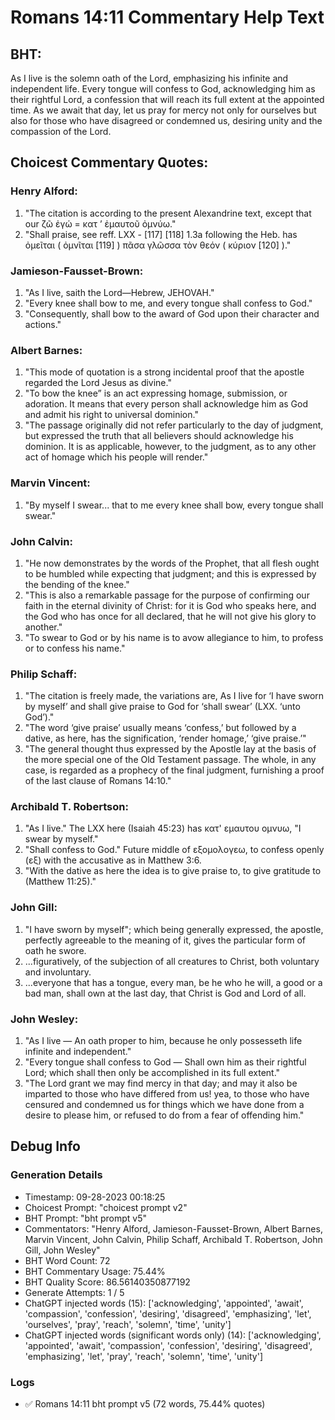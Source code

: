 # Romans 14:11 Commentary Help Text

## BHT:
As I live is the solemn oath of the Lord, emphasizing his infinite and independent life. Every tongue will confess to God, acknowledging him as their rightful Lord, a confession that will reach its full extent at the appointed time. As we await that day, let us pray for mercy not only for ourselves but also for those who have disagreed or condemned us, desiring unity and the compassion of the Lord.

## Choicest Commentary Quotes:
### Henry Alford:
1. "The citation is according to the present Alexandrine text, except that our ζῶ  ἐγώ = κατ ʼ ἐμαυτοῦ ὀμνύω."
2. "Shall praise, see reff. LXX - [117] [118] 1.3a following the Heb. has ὀμεῖται ( ὀμνῖται [119] ) πᾶσα γλῶσσα τὸν θεόν ( κύριον [120] )."

### Jamieson-Fausset-Brown:
1. "As I live, saith the Lord—Hebrew, JEHOVAH."
2. "Every knee shall bow to me, and every tongue shall confess to God."
3. "Consequently, shall bow to the award of God upon their character and actions."

### Albert Barnes:
1. "This mode of quotation is a strong incidental proof that the apostle regarded the Lord Jesus as divine."
2. "To bow the knee” is an act expressing homage, submission, or adoration. It means that every person shall acknowledge him as God and admit his right to universal dominion."
3. "The passage originally did not refer particularly to the day of judgment, but expressed the truth that all believers should acknowledge his dominion. It is as applicable, however, to the judgment, as to any other act of homage which his people will render."

### Marvin Vincent:
1. "By myself I swear... that to me every knee shall bow, every tongue shall swear."

### John Calvin:
1. "He now demonstrates by the words of the Prophet, that all flesh ought to be humbled while expecting that judgment; and this is expressed by the bending of the knee."
2. "This is also a remarkable passage for the purpose of confirming our faith in the eternal divinity of Christ: for it is God who speaks here, and the God who has once for all declared, that he will not give his glory to another."
3. "To swear to God or by his name is to avow allegiance to him, to profess or to confess his name."

### Philip Schaff:
1. "The citation is freely made, the variations are, As I live for ‘I have sworn by myself’ and shall give praise to God for ‘shall swear’ (LXX. ‘unto God’)."
2. "The word ‘give praise’ usually means ‘confess,’ but followed by a dative, as here, has the signification, ‘render homage,’ ‘give praise.’"
3. "The general thought thus expressed by the Apostle lay at the basis of the more special one of the Old Testament passage. The whole, in any case, is regarded as a prophecy of the final judgment, furnishing a proof of the last clause of Romans 14:10."

### Archibald T. Robertson:
1. "As I live." The LXX here (Isaiah 45:23) has κατ' εμαυτου ομνυω, "I swear by myself."
2. "Shall confess to God." Future middle of εξομολογεω, to confess openly (εξ) with the accusative as in Matthew 3:6.
3. "With the dative as here the idea is to give praise to, to give gratitude to (Matthew 11:25)."

### John Gill:
1. "I have sworn by myself"; which being generally expressed, the apostle, perfectly agreeable to the meaning of it, gives the particular form of oath he swore.
2. ...figuratively, of the subjection of all creatures to Christ, both voluntary and involuntary.
3. ...everyone that has a tongue, every man, be he who he will, a good or a bad man, shall own at the last day, that Christ is God and Lord of all.

### John Wesley:
1. "As I live — An oath proper to him, because he only possesseth life infinite and independent."
2. "Every tongue shall confess to God — Shall own him as their rightful Lord; which shall then only be accomplished in its full extent."
3. "The Lord grant we may find mercy in that day; and may it also be imparted to those who have differed from us! yea, to those who have censured and condemned us for things which we have done from a desire to please him, or refused to do from a fear of offending him."


## Debug Info
### Generation Details
- Timestamp: 09-28-2023 00:18:25
- Choicest Prompt: "choicest prompt v2"
- BHT Prompt: "bht prompt v5"
- Commentators: "Henry Alford, Jamieson-Fausset-Brown, Albert Barnes, Marvin Vincent, John Calvin, Philip Schaff, Archibald T. Robertson, John Gill, John Wesley"
- BHT Word Count: 72
- BHT Commentary Usage: 75.44%
- BHT Quality Score: 86.56140350877192
- Generate Attempts: 1 / 5
- ChatGPT injected words (15):
	['acknowledging', 'appointed', 'await', 'compassion', 'confession', 'desiring', 'disagreed', 'emphasizing', 'let', 'ourselves', 'pray', 'reach', 'solemn', 'time', 'unity']
- ChatGPT injected words (significant words only) (14):
	['acknowledging', 'appointed', 'await', 'compassion', 'confession', 'desiring', 'disagreed', 'emphasizing', 'let', 'pray', 'reach', 'solemn', 'time', 'unity']

### Logs
- ✅ Romans 14:11 bht prompt v5 (72 words, 75.44% quotes)